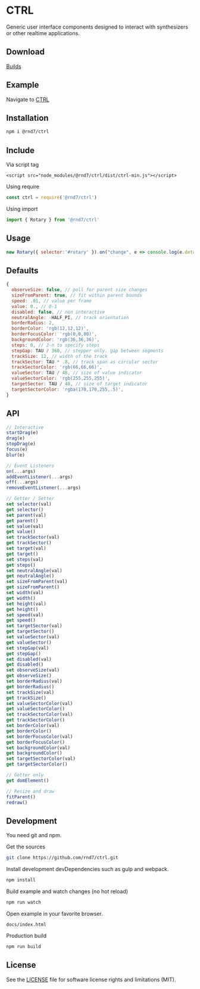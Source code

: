 # CTRL
Generic user interface components designed to interact with synthesizers or other realtime applications.

## Download
[Builds](https://github.com/rnd7/ctrl/tree/master/dist)

## Example
Navigate to [CTRL](https://rnd7.github.io/ctrl/)

## Installation

```bash
npm i @rnd7/ctrl

```

## Include

Via script tag
```
<script src="node_modules/@rnd7/ctrl/dist/ctrl-min.js"></script>
```

Using require
```javascript
const ctrl = require('@rnd7/ctrl')
```

Using import
```javascript
import { Rotary } from '@rnd7/ctrl'
```

## Usage
```javascript
new Rotary({ selector:'#rotary' }).on("change", e => console.log(e.detail.value))
```

## Defaults

```javascript
{
  observeSize: false, // poll for parent size changes
  sizeFromParent: true, // fit within parent bounds
  speed: .01, // value per frame
  value: 0., // 0-1
  disabled: false, // non interactive
  neutralAngle: -HALF_PI, // track orientation
  borderRadius: 2,
  borderColor: 'rgb(12,12,12)',
  borderFocusColor: 'rgb(0,0,80)',
  backgroundColor: 'rgb(36,36,36)',
  steps: 0, // 2-n to specify steps
  stepGap: TAU / 360, // stepper only. gap between segments
  trackSize: 12, // width of the track
  trackSector: TAU * .8, // track span as circular sector
  trackSectorColor: 'rgb(66,66,66)',
  valueSector: TAU / 48, // size of value indicator
  valueSectorColor: 'rgb(255,255,255)',
  targetSector: TAU / 48, // size of target indicator
  targetSectorColor: 'rgba(170,170,255,.5)',
}
```

## API

```javascript
// Interactive
startDrag(e)
drag(e)
stopDrag(e)
focus(e)
blur(e)

// Event Listeners
on(...args)
addEventListener(...args)
off(...args)
removeEventListener(...args)

// Getter / Setter
set selector(val)
get selector()
set parent(val)
get parent()
set value(val)
get value()
set trackSector(val)
get trackSector()
set target(val)
get target()
set steps(val)
get steps()
set neutralAngle(val)
get neutralAngle()
set sizeFromParent(val)
get sizeFromParent()
set width(val)
get width()
set height(val)
get height()
set speed(val)
get speed()
set targetSector(val)
get targetSector()
set valueSector(val)
get valueSector()
set stepGap(val)
get stepGap()
set disabled(val)
get disabled()
set observeSize(val)
get observeSize()
set borderRadius(val)
get borderRadius()
set trackSize(val)
get trackSize()
set valueSectorColor(val)
get valueSectorColor()
set trackSectorColor(val)
get trackSectorColor()
set borderColor(val)
get borderColor()
set borderFocusColor(val)
get borderFocusColor()
set backgroundColor(val)
get backgroundColor()
set targetSectorColor(val)
get targetSectorColor()

// Getter only
get domElement()

// Resize and draw
fitParent()
redraw()
```

## Development
You need git and npm.

Get the sources
```bash
git clone https://github.com/rnd7/ctrl.git
```

Install development devDependencies such as gulp and webpack.
```bash
npm install
```

Build example and watch changes (no hot reload)
```bash
npm run watch
```

Open example in your favorite browser.
```
docs/index.html
```

Production build
```bash
npm run build
```


## License
See the [LICENSE](https://github.com/rnd7/ctrl/tree/master/LICENSE.md) file for software license rights and limitations (MIT).
